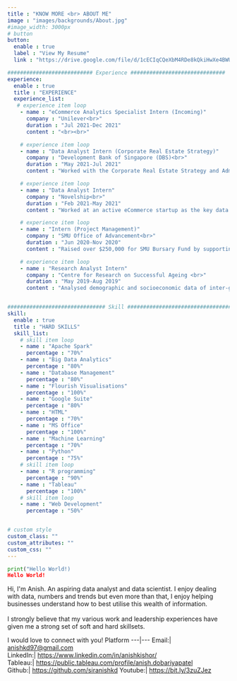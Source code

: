 ```yaml
---
title : "KNOW MORE <br> ABOUT ME"
image : "images/backgrounds/About.jpg"
#image_width: 3000px
# button
button:
  enable : true
  label : "View My Resume"
  link : "https://drive.google.com/file/d/1cECIqCQeXbM4RDe8kQkiHwXe4BWUFzYp/view?usp=sharing"

########################### Experience ##############################
experience:
  enable : true
  title : "EXPERIENCE"
  experience_list:
   # experience item loop
    - name : "eCommerce Analytics Specialist Intern (Incoming)"
      company : "Unilever<br>"
      duration : "Jul 2021-Dec 2021"
      content : "<br><br>"

    # experience item loop
    - name : "Data Analyst Intern (Corporate Real Estate Strategy)"
      company : "Development Bank of Singapore (DBS)<br>"
      duration : "May 2021-Jul 2021"
      content : "Worked with the Corporate Real Estate Strategy and Administration (CRESA) team to assist the Bank with their space management data. Used analytics tools, Excel and Tableau to produce insights, develop and test hypothesis and communicate recommendations. "

    # experience item loop
    - name : "Data Analyst Intern"
      company : "Novelship<br>"
      duration : "Feb 2021-May 2021"
      content : "Worked at an active eCommerce startup as the key data analyst collaborating cross-functionally across various teams - Product, Finance, Marketing and Business Development. Used Tableau and SQL to build and maintain automated dashboards for the company. Performed cohort analysis and analysed user behaviour and patterns to generate insights."

    # experience item loop
    - name : "Intern (Project Management)"
      company : "SMU Office of Advancement<br>"
      duration : "Jun 2020-Nov 2020"
      content : "Raised over $250,000 for SMU Bursary Fund by supporting the team in areas of planning, organising and project management. Liaised with alumni and corporations to maintain relationships. <br> Conducted exploratory data analysis (EDA) using R programming to identify ideal variables leading to higher funds raised. Communicated these findings using informative visualisations."

    # experience item loop
    - name : "Research Analyst Intern"
      company : "Centre for Research on Successful Ageing <br>"
      duration : "May 2019-Aug 2019"
      content : "Analysed demographic and socioeconomic data of inter-generational transfer of financial resources in Singapore, using Stata 15. Consolidated summary stats and visualisations for effective communication. Conducted preliminary policy research in the sphere of ageing in Singapore by searching for and reading peer-reviewed economics papers and preparing summarised review."      


############################### Skill #################################
skill:
  enable : true
  title : "HARD SKILLS"
  skill_list:
    # skill item loop
    - name : "Apache Spark"
      percentage : "70%"
    - name : "Big Data Analytics"
      percentage : "80%"
    - name : "Database Management"
      percentage : "80%"
    - name : "Flourish Visualisations"
      percentage : "100%"
    - name : "Google Suite"
      percentage : "80%"   
    - name : "HTML"
      percentage : "70%"
    - name : "MS Office"
      percentage : "100%"
    - name : "Machine Learning"
      percentage : "70%"
    - name : "Python"
      percentage : "75%"
    # skill item loop
    - name : "R programming"
      percentage : "90%"
    - name : "Tableau"
      percentage : "100%"
    # skill item loop
    - name : "Web Development"
      percentage : "50%"


# custom style
custom_class: ""
custom_attributes: ""
custom_css: ""
---
```

```python
print("Hello World!)
Hello World!
```

Hi, I'm Anish. An aspiring data analyst and data scientist. I enjoy dealing with data, numbers and trends but even more than that, I enjoy helping businesses understand how to best utilise this wealth of information.<br><br> I strongly believe that my various work and leadership experiences have given me a strong set of soft and hard skillsets.

 I would love to connect with you!
Platform
---|---
 Email:| anishkd97@gmail.com <br>
 LinkedIn:| https://www.linkedin.com/in/anishkishor/ <br>
 Tableau:| https://public.tableau.com/profile/anish.dobariyapatel <br>
 Github:| https://github.com/siranishkd
 Youtube:| https://bit.ly/3zuZJez
